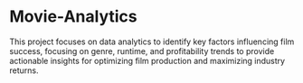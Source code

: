 # Movie-Analytics
This project focuses on data analytics to identify key factors influencing film success, focusing on genre, runtime, and profitability trends to provide actionable insights for optimizing film production and maximizing industry returns.

